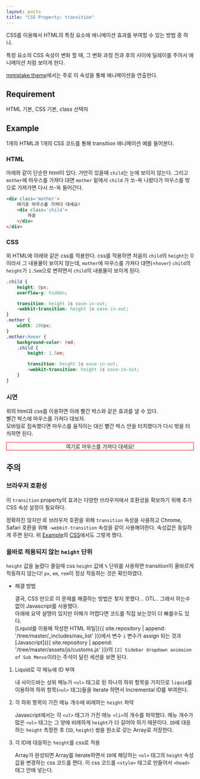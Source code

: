 ```yaml
---
layout: posts
title: "CSS Property: transition"
---
```

CSS를 이용해서 HTML의 특정 요소에 애니메이션 효과를 부여할 수 있는 방법 중 하나.

특정 요소의 CSS 속성이 변화 할 때, 그 변화 과정 전과 후의 사이에 딜레이를 주어서 애니메이션 처럼 보이게 한다.

[mmistake theme](https://github.com/mmistakes/minimal-mistakes)에서는 주로 이 속성을 통해 애니메이션을 연출한다.

## Requirement

HTML 기본, CSS 기본, class 선택자

## Example

1개의 HTML과 1개의 CSS 코드를 통해 transition 애니메이션 예를 들어본다.

### HTML

아래와 같이 단순한 html이 있다. 가만히 있을때 `child`는 눈에 보이지 않는다. 그리고 `mother`에 마우스를 가져다 대면 `mother` 밑에서 `child` 가 쏘-옥 나왔다가 마우스를 밖으로 가져가면 다시 쓰-윽 들어간다.

```html
<div class='mother'>
    여기로 마우스를 가져다 대세요!
    <div class='child'>
        까꿍
    </div>
</div>
```

### CSS

위 HTML에 아래와 같은 css를 적용한다. css를 적용하면 처음의 `child`의 `height`는 0이라서 그 내용물이 보이지 않는데, `mother`에 마우스를 가져다 대면(=`hover`) `child`의 `height`가 `1.5em`으로 변하면서 `child`의 내용물이 보이게 된다.

```css
.child {
    height: 0px;
    overflow-y: hidden;

    transition: height 1s ease-in-out;
    -webkit-transition: height 1s ease-in-out;
}
.mother {
    width: 200px;
}
.mother:hover {
    background-color: red;
    .child {
        height: 1.5em;

        transition: height 1s ease-in-out;
        -webkit-transition: height 1s ease-in-out;
    }
}
```

### 시연

위의 html과 css를 이용하면 아래 빨간 박스와 같은 효과를 낼 수 있다.<br/>빨간 박스에 마우스를 가져다 대보자.<br/>모바일로 접속했다면 마우스를 움직이는 대신 빨간 박스 안을 터치했다가 다시 밖을 터치하면 된다.

<html>
    <head>
        <style>
            .mother { text-align: center; }
            .child {
                height: 0px;
                overflow-y: hidden;
                transition: height 0.5s ease-in-out;
                -webkit-transition: height 0.5s ease-in-out;
            }
            .mother:hover .child {
                height: 1.5em;
                transition: height 0.5s ease-in-out;
                -webkit-transition: height 0.5s ease-in-out;
            }
        </style>
    </head>
    <body>
        <div style='border: 1px solid red;'>
        <div class='mother'>여기로 마우스를 가져다 대세요!
            <div class='child'>까꿍</div>
        </div>
        </div>
    </body>
</html>

## 주의

### 브라우저 호환성

이 `transition` property의 효과는 다양한 브라우저에서 호환성을 확보하기 위해 추가 CSS 속성 설정이 필요하다.

정확하진 않지만 IE 브라우저 호환을 위해 `transition` 속성을 사용하고 Chrome, Safari 호환을 위해 `-webkit-transition` 속성을 같이 사용해야한다. 속성값은 동일하게 주면 된다. 위 [Example](#example)의 [CSS](#css)에서도 그렇게 했다.

### 올바로 적용되지 않는 `height` 단위

`height` 값을 늘렸다 줄일때 css `height` 값에 `%` 단위를 사용하면 transition이 올바르게 작동하지 않는다! `px`, `em`, `rem`이 정상 작동하는 것은 확인하였다.

* 해결 방법

    결국, CSS 만으로 이 문제를 해결하는 방법은 찾지 못했다... OTL.. 그래서 하는수 없이 Javascript를 사용했다.<br/>
    아래에 요약 설명이 있지만 이해가 어렵다면 코드를 직접 보는것이 더 빠를수도 있다.<br/>
    [Liquid를 이용해 작성한 HTML 파일]({{ site.repository | append: '/tree/master/_includes/nav_list' }})에서 변수 `i` 변수가 assign 되는 것과 [Javascript]({{ site.repository | append: '/tree/master/assets/js/customs.js' }})의 `[2] Sidebar dropdown animaion of Sub Menus`이라는 주석이 달린 세션을 보면 된다.

1. Liquid로 각 메뉴에 ID 부여

    내 사이드바는 상위 메뉴가 `<ul>` 태그로 된 하나의 하위 항목을 가지므로 `liquid`를 이용하여 하위 항목(`<ul>` 태그)들을 iterate 하면서 Incremental ID를 부여한다.

2. 각 하위 항목이 가진 메뉴 개수에 비례하는 `height` 파악

    Javascript에서는 각 `<ul>` 태그가 가진 메뉴 `<li>`의 개수를 파악했다. 메뉴 개수가 많은 `<ul>` 태그는 그 양에 비례하게 `height`가 더 길어야 하기 때문이다.
    `ID`에 대응하는 `height` 측정한 후 (`ID`, `height`) 쌍을 원소로 갖는 Array로 저장한다.

3. 각 ID에 대응하는 `height`를 css로 적용

    Array가 완성되면 Array를 iterate하면서 `ID`에 해당하는 `<ul>` 태그의 `height` 속성값을 변경하는 css 코드를 짠다. 이 css 코드를 `<style>` 태그로 만들어서 `<head>` 태그 안에 넣는다.
